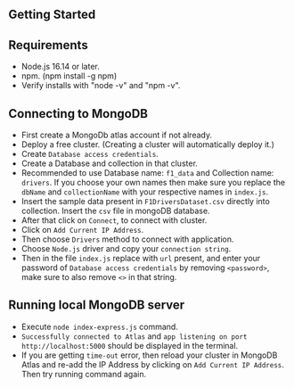 ## Getting Started

## Requirements
- Node.js 16.14 or later.
- npm. (npm install -g npm)
- Verify installs with "node -v" and "npm -v".

## Connecting to MongoDB
- First create a MongoDb atlas account if not already.
- Deploy a free cluster. (Creating a cluster will automatically deploy it.)
- Create `Database access credentials`.
- Create a Database and collection in that cluster.
- Recommended to use Database name: `f1_data` and Collection name: `drivers`. If you choose your own names then make sure you replace the `dbName` and `collectionName` with your respective names in `index.js`.
- Insert the sample data present in `F1DriversDataset.csv` directly into collection. Insert the `csv` file in mongoDB database.
- After that click on `Connect`, to connect with cluster.
- Click on `Add Current IP Address`.
- Then choose `Drivers` method to connect with application.
- Choose `Node.js` driver and copy your `connection string`.
- Then in the file `index.js` replace with `url` present, and enter your password of `Database access credentials` by removing `<password>`, make sure to also remove `<>` in that string.

## Running local MongoDB server
- Execute `node index-express.js` command.
- `Successfully connected to Atlas` and `app listening on port http://localhost:5000` should be displayed in the terminal.
- If you are getting `time-out` error, then reload your cluster in MongoDB Atlas and re-add the IP Address by clicking on `Add Current IP Address`. Then try running command again. 